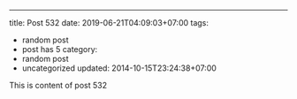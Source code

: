 ---
title: Post 532
date: 2019-06-21T04:09:03+07:00
tags:
  - random post
  - post has 5
category:
  - random post
  - uncategorized
updated: 2014-10-15T23:24:38+07:00

This is content of post 532